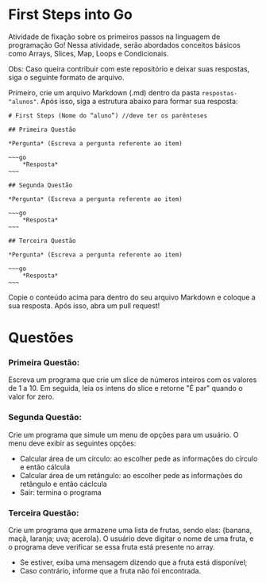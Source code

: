 # First Steps into Go

Atividade de fixação sobre os primeiros passos na linguagem de programação Go! Nessa atividade, serão abordados conceitos básicos como Arrays, Slices, Map, Loops e Condicionais.

Obs: Caso queira contribuir com este repositório e deixar suas respostas, siga o seguinte formato de arquivo.

Primeiro, crie um arquivo Markdown (.md) dentro da pasta `respostas-"alunos"`. Após isso, siga a estrutura abaixo para formar sua resposta:

    # First Steps (Nome do “aluno”) //deve ter os parênteses

    ## Primeira Questão

    *Pergunta* (Escreva a pergunta referente ao item)

    ~~~go
        *Resposta*
    ~~~

    ## Segunda Questão

    *Pergunta* (Escreva a pergunta referente ao item)

    ~~~go
        *Resposta*
    ~~~
    
    ## Terceira Questão

    *Pergunta* (Escreva a pergunta referente ao item)

    ~~~go
        *Resposta*
    ~~~

Copie o conteúdo acima para dentro do seu arquivo Markdown e coloque a sua resposta. Após isso, abra um pull request!

# Questões

### Primeira Questão:

Escreva um programa que crie um slice de números inteiros com os valores de 1 a 10. Em seguida, leia os intens do slice e retorne "É par" quando o valor for zero.

### Segunda Questão:

Crie um programa que simule um menu de opções para um usuário. O menu deve exibir as seguintes opções:
- Calcular área de um círculo: ao escolher pede as informações do círculo e então cálcula
- Calcular área de um retângulo: ao escolher pede as informações do retângulo e então cáclcula
- Sair: termina o programa

### Terceira Questão:

Crie um programa que armazene uma lista de frutas, sendo elas: {banana, maçã, laranja; uva; acerola}. O usuário deve digitar o nome de uma fruta, e o programa deve verificar se essa fruta está presente no array. 
- Se estiver, exiba uma mensagem dizendo que a fruta está disponível; 
- Caso contrário, informe que a fruta não foi encontrada.